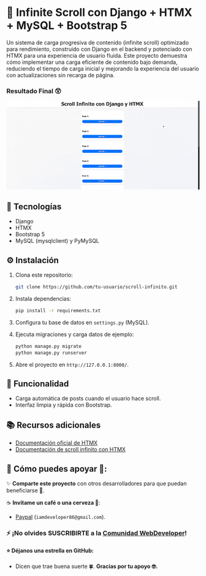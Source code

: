
# 🚀 Infinite Scroll con Django + HTMX + MySQL + Bootstrap 5

Un sistema de carga progresiva de contenido (infinite scroll) optimizado para rendimiento, construido con Django en el backend y potenciado con HTMX para una experiencia de usuario fluida. Este proyecto demuestra cómo implementar una carga eficiente de contenido bajo demanda, reduciendo el tiempo de carga inicial y mejorando la experiencia del usuario con actualizaciones sin recarga de página.

### Resultado Final 😲
![Resultado Final](https://raw.githubusercontent.com/urian121/imagenes-proyectos-github/refs/heads/master/scroll-infinito-con-Django-HTMX-y-MySQL.gif)


## 🚀 Tecnologías
- Django
- HTMX
- Bootstrap 5
- MySQL (mysqlclient) y PyMySQL

## ⚙️ Instalación
1. Clona este repositorio:
   ```bash
   git clone https://github.com/tu-usuario/scroll-infinito.git
   ```

2. Instala dependencias:
   ```bash
   pip install -r requirements.txt
   ```

3. Configura tu base de datos en `settings.py` (MySQL).

4. Ejecuta migraciones y carga datos de ejemplo:
   ```bash
   python manage.py migrate
   python manage.py runserver
   ```

5. Abre el proyecto en `http://127.0.0.1:8000/`.

## 🎯 Funcionalidad
- Carga automática de posts cuando el usuario hace scroll.
- Interfaz limpia y rápida con Bootstrap.

## 📚 Recursos adicionales

- [Documentación oficial de HTMX](https://htmx.org/docs/)
- [Documentación de scroll infinito con HTMX](https://htmx.org/examples/infinite-scroll/)

## 🙌 Cómo puedes apoyar 📢:

✨ **Comparte este proyecto** con otros desarrolladores para que puedan beneficiarse 📢.

☕ **Invítame un café o una cerveza 🍺**:
   - [Paypal](https://www.paypal.me/iamdeveloper86) (`iamdeveloper86@gmail.com`).

### ⚡ ¡No olvides SUSCRIBIRTE a la [Comunidad WebDeveloper](https://www.youtube.com/WebDeveloperUrianViera?sub_confirmation=1)!


#### ⭐ **Déjanos una estrella en GitHub**:
   - Dicen que trae buena suerte 🍀.
**Gracias por tu apoyo 🤓.**
